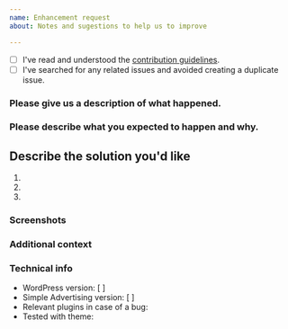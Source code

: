 ```yaml
---
name: Enhancement request
about: Notes and sugestions to help us to improve

---
```


<!-- Before opening a new issue, please search for duplicate issues to prevent opening a duplicate feature request. If there is already an open existing request, please leave a comment there. -->

* [ ] I've read and understood the [contribution guidelines](https://github.com/my-language-skills/all-in-one-metadata/blob/master/.github/CONTRIBUTING.md).
* [ ] I've searched for any related issues and avoided creating a duplicate issue.

### Please give us a description of what happened.




### Please describe what you expected to happen and why.




## Describe the solution you'd like
1.
2.
3.


### Screenshots
<!-- If applicable, add screenshots to help explain your problem. -->

### Additional context
<!-- Add any other context about the problem here. -->

### Technical info
* WordPress version: [  ] <!-- Enter WordPress version here -->
* Simple Advertising version: [  ] <!-- Enter Simple Advertising version here -->
* Relevant plugins in case of a bug:      <!-- Please make sure you can reproduce this bug with no plugins activated. Sometimes issues may occur due to plugin conflicts. -->
* Tested with theme:      <!-- Please make sure you can reproduce this bug with a default theme such as Twenty Seventeen. Sometimes issues may occur due to theme conflicts. -->
